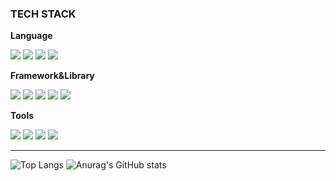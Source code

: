 
### TECH STACK
<div>
  <p><strong>Language</strong></p>
  <img src="https://img.shields.io/badge/JavaScript-F7DF1E?style=flat&logo=JAVASCRIPT&logoColor=white" />
  <img src="https://img.shields.io/badge/TypeScript-3178C6?style=flat&logo=typescript&logoColor=white">
  <img src="https://img.shields.io/badge/HTML5-E34F26?style=flat&logo=HTML5&logoColor=white" />
  <img src="https://img.shields.io/badge/CSS3-1572B6?style=flat&logo=CSS3&logoColor=white" />
  <br/>
  <p><strong>Framework&Library</strong></p>
  <img src="https://img.shields.io/badge/React-61DAFB?style=flat&logo=react&logoColor=white">
  <img src="https://img.shields.io/badge/Next.js-000000?style=flat&logo=next.js&logoColor=white">
  <img src="https://img.shields.io/badge/React Native-61DAFB?style=flat&logo=react&logoColor=white">
  <img src="https://img.shields.io/badge/styled components-DB7093?style=flat&logo=styledcomponents&logoColor=white">
  <img src="https://img.shields.io/badge/Tailwind CSS-06B6D4?style=flat&logo=TailwindCSS&logoColor=white">
  <br />
  <p><strong>Tools</strong></p>
  <img src="https://img.shields.io/badge/Git&Github-181717?style=flat&logo=GITHUB&logoColor=white">
  <img src="https://img.shields.io/badge/Figma-F24E1E?style=flat&logo=FIGMA&logoColor=white">
  <img src="https://img.shields.io/badge/Postman-FF6C37?style=flat&logo=POSTMAN&logoColor=white">
  <img src="https://img.shields.io/badge/Swagger-FF6C37?style=flat&logo=SWAGGER&logoColor=white">

</div>


<hr>


![Top Langs](https://github-readme-stats.vercel.app/api/top-langs/?username=Kimyebin00&layout=compact)
![Anurag's GitHub stats](https://github-readme-stats.vercel.app/api?username=Kimyebin00&show_icons=true&theme=transparent)
<!--
**Kimyebin00/Kimyebin00** is a ✨ _special_ ✨ repository because its `README.md` (this file) appears on your GitHub profile.

Here are some ideas to get you started:

- 🔭 I’m currently working on ...
- 🌱 I’m currently learning ...
- 👯 I’m looking to collaborate on ...
- 🤔 I’m looking for help with ...
- 💬 Ask me about ...
- 📫 How to reach me: ...
- 😄 Pronouns: ...
- ⚡ Fun fact: ...
-->
